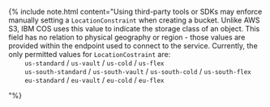 
{% include note.html content="Using third-party tools or SDKs may enforce manually setting a `LocationConstraint` when creating a bucket. Unlike AWS S3, IBM COS uses this value to indicate the storage class of an object. This field has no relation to physical geography or region - those values are provided within the endpoint used to connect to the service. Currently, the only permitted values for `LocationCostraint` are: <br>
&emsp;&emsp;  `us-standard` / `us-vault` / `us-cold` / `us-flex` <br>
&emsp;&emsp;  `us-south-standard` /
`us-south-vault`  /
`us-south-cold` /
`us-south-flex` <br>
&emsp;&emsp;  `eu-standard` / 
`eu-vault` / 
`eu-cold` / 
`eu-flex` <br>


"%}